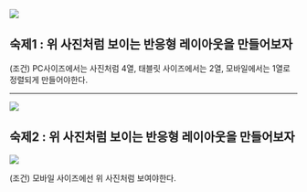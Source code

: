 ![](https://velog.velcdn.com/images/gil0127/post/54e60c65-1eb5-4136-afe2-ae15531d8fd6/image.png)

## 숙제1 : 위 사진처럼 보이는 반응형 레이아웃을 만들어보자

(조건) PC사이즈에서는 사진처럼 4열, 태블릿 사이즈에서는 2열, 모바일에서는 1열로 정렬되게 만들어야한다.

-------------

![](https://velog.velcdn.com/images/gil0127/post/35c499b4-58b9-4d24-98fb-7e14898c2d8e/image.png)

## 숙제2 : 위 사진처럼 보이는 반응형 레이아웃을 만들어보자

![](https://velog.velcdn.com/images/gil0127/post/618b07bf-3d32-47a4-8c32-60473657fdac/image.png)

(조건) 모바일 사이즈에선 위 사진처럼 보여야한다. 
